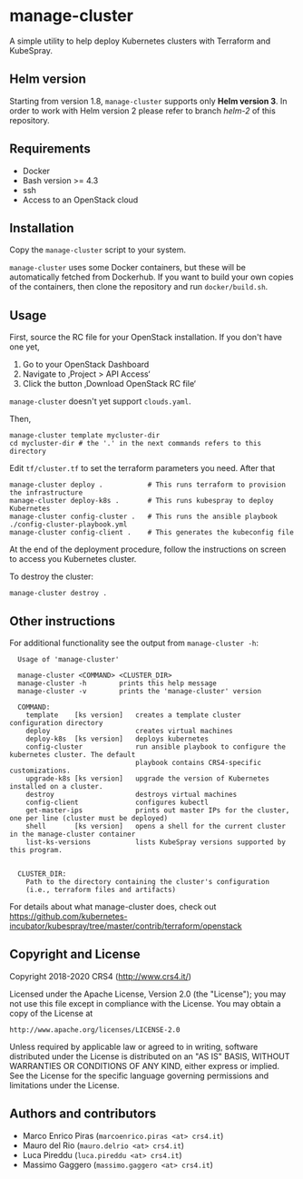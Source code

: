 
# manage-cluster

A simple utility to help deploy Kubernetes clusters with Terraform and KubeSpray.

## Helm version

Starting from version 1.8, `manage-cluster` supports only **Helm version 3**. In order to work with Helm version 2 please refer to branch *helm-2* of this repository.

## Requirements

* Docker
* Bash version >= 4.3
* ssh
* Access to an OpenStack cloud

## Installation
Copy the `manage-cluster` script to your system.

`manage-cluster` uses some Docker containers, but these will be automatically
fetched from Dockerhub. If you want to build your own copies of the containers,
then clone the repository and run `docker/build.sh`.


## Usage

First, source the RC file for your OpenStack installation.  If you don't have
one yet,

1. Go to your OpenStack Dashboard
2. Navigate to ‚Project > API Access‘
3. Click the button ‚Download OpenStack RC file‘

`manage-cluster` doesn't yet support `clouds.yaml`.


Then,

    manage-cluster template mycluster-dir
    cd mycluster-dir # the '.' in the next commands refers to this directory

Edit `tf/cluster.tf` to set the terraform parameters you need.  After that

    manage-cluster deploy .           # This runs terraform to provision the infrastructure
    manage-cluster deploy-k8s .       # This runs kubespray to deploy Kubernetes
    manage-cluster config-cluster .   # This runs the ansible playbook ./config-cluster-playbook.yml
    manage-cluster config-client .    # This generates the kubeconfig file

At the end of the deployment procedure, follow the instructions on screen to
access you Kubernetes cluster.


To destroy the cluster:

    manage-cluster destroy .


## Other instructions

For additional functionality see the output from `manage-cluster -h`:
```
  Usage of 'manage-cluster'

  manage-cluster <COMMAND> <CLUSTER_DIR>
  manage-cluster -h        prints this help message
  manage-cluster -v        prints the 'manage-cluster' version

  COMMAND:
    template    [ks version]   creates a template cluster configuration directory
    deploy                     creates virtual machines
    deploy-k8s  [ks version]   deploys kubernetes
    config-cluster             run ansible playbook to configure the kubernetes cluster. The default
                               playbook contains CRS4-specific customizations.
    upgrade-k8s [ks version]   upgrade the version of Kubernetes installed on a cluster.
    destroy                    destroys virtual machines
    config-client              configures kubectl
    get-master-ips             prints out master IPs for the cluster, one per line (cluster must be deployed)
    shell       [ks version]   opens a shell for the current cluster in the manage-cluster container
    list-ks-versions           lists KubeSpray versions supported by this program.


  CLUSTER_DIR:
    Path to the directory containing the cluster's configuration
    (i.e., terraform files and artifacts)
```


For details about what manage-cluster does, check out
https://github.com/kubernetes-incubator/kubespray/tree/master/contrib/terraform/openstack


## Copyright and License

Copyright 2018-2020 CRS4 (http://www.crs4.it/)

Licensed under the Apache License, Version 2.0 (the "License");
you may not use this file except in compliance with the License.
You may obtain a copy of the License at

    http://www.apache.org/licenses/LICENSE-2.0

Unless required by applicable law or agreed to in writing, software
distributed under the License is distributed on an "AS IS" BASIS,
WITHOUT WARRANTIES OR CONDITIONS OF ANY KIND, either express or implied.
See the License for the specific language governing permissions and
limitations under the License.

## Authors and contributors

* Marco Enrico Piras (`marcoenrico.piras <at> crs4.it`)
* Mauro del Rio (`mauro.delrio <at> crs4.it`)
* Luca Pireddu (`luca.pireddu <at> crs4.it`)
* Massimo Gaggero (`massimo.gaggero <at> crs4.it`)

